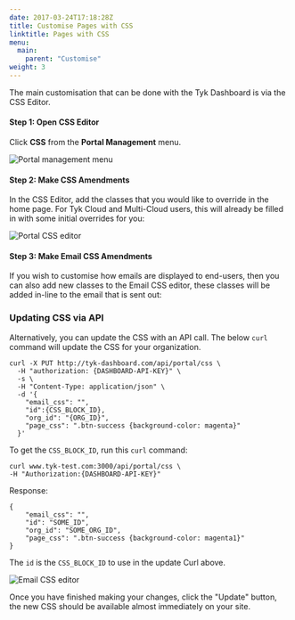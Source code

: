 ```yaml
---
date: 2017-03-24T17:18:28Z
title: Customise Pages with CSS
linktitle: Pages with CSS
menu:
  main:
    parent: "Customise"
weight: 3 
---
```


The main customisation that can be done with the Tyk Dashboard is via the CSS Editor.

#### Step 1: Open CSS Editor

Click **CSS** from the **Portal Management** menu.

![Portal management menu][1]

#### Step 2: Make CSS Amendments

In the CSS Editor, add the classes that you would like to override in the home page. For Tyk Cloud and Multi-Cloud users, this will already be filled in with some initial overrides for you:

![Portal CSS editor][2]

#### Step 3: Make Email CSS Amendments

If you wish to customise how emails are displayed to end-users, then you can also add new classes to the Email CSS editor, these classes will be added in-line to the email that is sent out:

### Updating CSS via API
Alternatively, you can update the CSS with an API call.  The below `curl` command will update the CSS for your organization.

```{.copyWrapper}
curl -X PUT http://tyk-dashboard.com/api/portal/css \
  -H "authorization: {DASHBOARD-API-KEY}" \
  -s \
  -H "Content-Type: application/json" \
  -d '{
    "email_css": "",
    "id":{CSS_BLOCK_ID},
    "org_id": "{ORG_ID}",
    "page_css": ".btn-success {background-color: magenta}"
  }' 
```

To get the `CSS_BLOCK_ID`, run this `curl` command:

```{.copyWrapper}
curl www.tyk-test.com:3000/api/portal/css \
-H "Authorization:{DASHBOARD-API-KEY}"
```
Response:
```{.copyWrapper}
{
    "email_css": "",
    "id": "SOME_ID",
    "org_id": "SOME_ORG_ID",
    "page_css": ".btn-success {background-color: magenta1}"
}
```
The `id` is the `CSS_BLOCK_ID` to use in the update Curl above.

![Email CSS editor][3]

Once you have finished making your changes, click the "Update" button, the new CSS should be available almost immediately on your site.

 [1]: /docs/img/dashboard/portal-management/portal_man_css.png
 [2]: /docs/img/dashboard/portal-management/portal_site_css.png
 [3]: /docs/img/dashboard/portal-management/portal_email_css.png